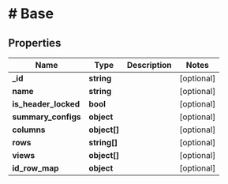 # # Base

## Properties

Name | Type | Description | Notes
------------ | ------------- | ------------- | -------------
**_id** | **string** |  | [optional]
**name** | **string** |  | [optional]
**is_header_locked** | **bool** |  | [optional]
**summary_configs** | **object** |  | [optional]
**columns** | **object[]** |  | [optional]
**rows** | **string[]** |  | [optional]
**views** | **object[]** |  | [optional]
**id_row_map** | **object** |  | [optional]

